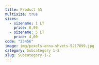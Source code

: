 ```yaml
---
title: Product 65
multisize: true
sizes:
  - sizename: 1 LT
    price: 0,99
  - sizename: 5 LT
    price: 4,00
code: "23456"
image: img/pexels-anna-shvets-5217899.jpg
category: Subcategory 1-2
slug: Subcategory-1-2
---
```

